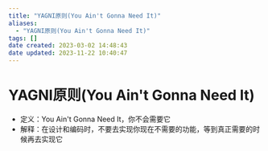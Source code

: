 ```yaml
---
title: "YAGNI原则(You Ain't Gonna Need It)"
aliases:
  - "YAGNI原则(You Ain't Gonna Need It)"
tags: []
date created: 2023-03-02 14:48:43
date updated: 2023-11-22 10:40:47
---
```


# YAGNI原则(You Ain't Gonna Need It)

- 定义：You Ain't Gonna Need It，你不会需要它
- 解释：在设计和编码时，不要去实现你现在不需要的功能，等到真正需要的时候再去实现它
